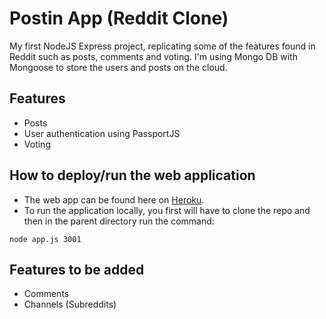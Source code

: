 # Postin App (Reddit Clone)

My first NodeJS Express project, replicating some of the features found in Reddit such as posts, comments and voting. I'm using Mongo DB with Mongoose to store the users and posts on the cloud.

## Features
- Posts 
- User authentication using PassportJS
- Voting

## How to deploy/run the web application

- The web app can be found here on [Heroku](https://postin-app.herokuapp.com/).
- To run the application locally, you first will have to clone the repo and then in the parent directory run the command:

```
node app.js 3001
```

## Features to be added 
- Comments
- Channels (Subreddits) 


